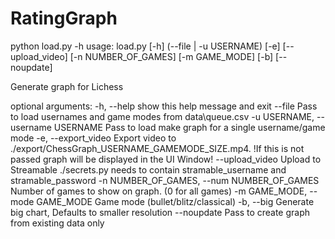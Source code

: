# RatingGraph

python load.py -h
usage: load.py [-h] (--file | -u USERNAME) [-e] [--upload_video]
               [-n NUMBER_OF_GAMES] [-m GAME_MODE] [-b] [--noupdate]

Generate graph for Lichess

optional arguments:
  -h, --help            show this help message and exit
  --file                Pass to load usernames and game modes from
                        data\queue.csv
  -u USERNAME, --username USERNAME
                        Pass to load make graph for a single username/game
                        mode
  -e, --export_video    Export video to
                        ./export/ChessGraph_USERNAME_GAMEMODE_SIZE.mp4. !If
                        this is not passed graph will be displayed in the UI
                        Window!
  --upload_video        Upload to Streamable ./secrets.py needs to contain
                        stramable_username and stramable_password
  -n NUMBER_OF_GAMES, --num NUMBER_OF_GAMES
                        Number of games to show on graph. (0 for all games)
  -m GAME_MODE, --mode GAME_MODE
                        Game mode (bullet/blitz/classical)
  -b, --big             Generate big chart, Defaults to smaller resolution
  --noupdate            Pass to create graph from existing data only

